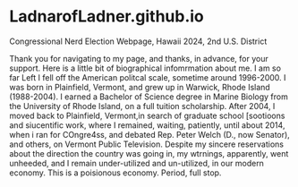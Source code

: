 # LadnarofLadner.github.io
Congressional Nerd Election Webpage, Hawaii 2024, 2nd U.S. District

<p>Thank you for navigating to my page, and thanks, in advance, for your support. Here is a little bit of biographical infomrmation about me. I am so far Left I fell off the American politcal scale, sometime around 1996-2000. I was born in Plainfield, Vermont, and grew up in Warwick, Rhode Island (1988-2004). I earned a Bachelor of Science degree in Marine Biology from the University of Rhode Island, on a full tuition scholarship. After 2004, I moved back to Plainfield, Vermont,in search of graduate school [sootioons and siucentific work, where I remained, waiting, patiently, until about 2014, when i ran for COngre4ss, and debated Rep. Peter Welch (D., now Senator), and others, on Vermont Public Television. Despite my sincere reservations about the direction the country was going in, my wtrnings, apparently, went unheeded, and I remain under-utilized and un-utilized, in our modern economy. This is a poisionous economy. Period, full stop.</p>
